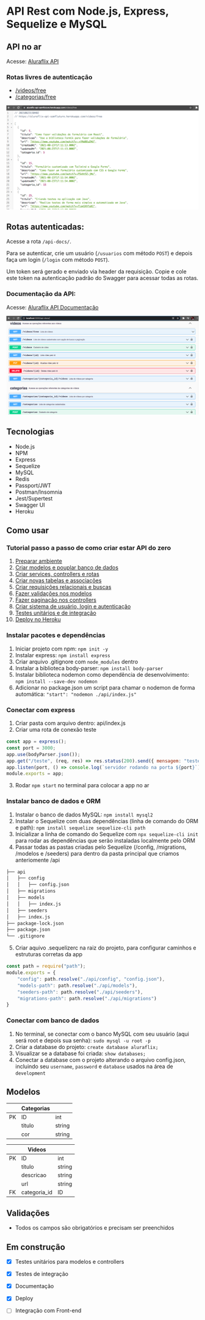 # API Rest com Node.js, Express, Sequelize e MySQL

## API no ar

Acesse: [Aluraflix API](https://aluraflix-api-samfluture.herokuapp.com/)

### Rotas livres de autenticação

- [/videos/free](https://aluraflix-api-samfluture.herokuapp.com/videos/free)
- [/categorias/free](https://aluraflix-api-samfluture.herokuapp.com/categorias/free)

![json](https://github.com/samantafluture/aluraflix-api/blob/main/public/json.png?raw=true)

## Rotas autenticadas:

Acesse a rota `/api-docs/`.

Para se autenticar, crie um usuário (`/usuarios` com método `POST`) e depois faça um login (`/login` com método `POST`).

Um token será gerado e enviado via header da requisição. Copie e cole este token na autenticação padrão do Swagger para acessar todas as rotas.

### Documentação da API:

Acesse: [Aluraflix API Documentação](https://aluraflix-api-samfluture.herokuapp.com/api-docs/)

![swagger](https://github.com/samantafluture/aluraflix-api/blob/main/public/swagger.png?raw=true)

## Tecnologias

- Node.js
- NPM
- Express
- Sequelize
- MySQL 
- Redis
- Passport/JWT
- Postman/Insomnia
- Jest/Supertest
- Swagger UI
- Heroku

## Como usar

### Tutorial passo a passo de como criar estar API do zero

1. [Preparar ambiente](https://github.com/samantafluture/aluraflix-api/blob/main/public/tutorial/01-PrepararAmbiente.md)
2. [Criar modelos e pouplar banco de dados](https://github.com/samantafluture/aluraflix-api/blob/main/public/tutorial/02-CriarModelosPopularBanco.md)
3. [Criar services, controllers e rotas](https://github.com/samantafluture/aluraflix-api/blob/main/public/tutorial/03-CriarServicesControllersRotas.md)
4. [Criar novas tabelas e associações](https://github.com/samantafluture/aluraflix-api/blob/main/public/tutorial/04-CriarNovasTabelasAssociacoes.md)
5. [Criar requisições relacionais e buscas](https://github.com/samantafluture/aluraflix-api/blob/main/public/tutorial/05-CriarRequisicoesRelacionaisBuscas.md)
6. [Fazer validações nos modelos](https://github.com/samantafluture/aluraflix-api/blob/main/public/tutorial/06-FazerValidacoesModelos.md)
7. [Fazer paginação nos controllers](https://github.com/samantafluture/aluraflix-api/blob/main/public/tutorial/07-FazerPaginacaoControllers.md)
8. [Criar sistema de usuário, login e autenticação](https://github.com/samantafluture/aluraflix-api/blob/main/public/tutorial/08-CriarUsuariosLoginAutenticacao.md)
9. [Testes unitários e de integração](https://github.com/samantafluture/aluraflix-api/blob/main/public/tutorial/09-TestesUnitariosIntegracao.md)
10. [Deploy no Heroku](https://github.com/samantafluture/aluraflix-api/blob/main/public/tutorial/10-DeployHeroku.md)

### Instalar pacotes e dependências

1. Iniciar projeto com npm: `npm init -y`
2. Instalar express: `npm install express`
3. Criar arquivo .gitignore com `node_modules` dentro
4. Instalar a biblioteca body-parser: `npm install body-parser`
5. Instalar biblioteca nodemon como dependência de desenvolvimento: `npm install --save-dev nodemon`
6. Adicionar no package.json um script para chamar o nodemon de forma automática: `"start": "nodemon ./api/index.js"`

### Conectar com express

1. Criar pasta com arquivo dentro: api/index.js
2. Criar uma rota de conexão teste

```javascript
const app = express();
const port = 3000;
app.use(bodyParser.json());
app.get("/teste", (req, res) => res.status(200).send({ mensagem: "teste api" }));
app.listen(port, () => console.log(`servidor rodando na porta ${port}`));
module.exports = app;
```
3. Rodar `npm start` no terminal para colocar a app no ar

### Instalar banco de dados e ORM

1. Instalar o banco de dados MySQL: `npm install mysql2`
2. Instalar o Sequelize com duas dependências (linha de comando do ORM e path): `npm install sequelize sequelize-cli path`
3. Inicializar a linha de comando do Sequelize com `npx sequelize-cli init` para rodar as dependências que serão instaladas localmente pelo ORM
4. Passar todas as pastas criadas pelo Sequelize (/config, /migrations, /modelos e /seeders) para dentro da pasta principal que criamos anteriomente /api

```bash
├── api
│   ├── config
│   │   ├── config.json
│   ├── migrations
│   ├── models
│   │   ├── index.js
│   ├── seeders
│   ├── index.js
├── package-lock.json
├── package.json
└── .gitignore
```

5. Criar aquivo .sequelizerc na raiz do projeto, para configurar caminhos e estruturas corretas da app

```javascript
const path = require("path");
module.exports = {
    "config": path.resolve("./api/config", "config.json"),
    "models-path": path.resolve("./api/models"),
    "seeders-path": path.resolve("./api/seeders"),
    "migrations-path": path.resolve("./api/migrations")
}
```

### Conectar com banco de dados

1. No terminal, se conectar com o banco MySQL com seu usuário (aqui será root e depois sua senha): `sudo mysql -u root -p`
2. Criar a database do projeto: `create database aluraflix;`
3. Visualizar se a database foi criada: `show databases;`
4. Conectar a database com o projeto alterando o arquivo config.json, incluindo seu `username`, `password` e `database` usados na área de `development`

## Modelos

|    | Categorias |        |
|----|------------|--------|
| PK | ID         | int    |
|    | titulo     | string |
|    | cor        | string |

|    | Videos       |        |
|----|--------------|--------|
| PK | ID           | int    |
|    | titulo       | string |
|    | descricao    | string |
|    | url          | string |
| FK | categoria_id | ID     |

## Validações

- Todos os campos são obrigatórios e precisam ser preenchidos

## Em construção

- [x] Testes unitários para modelos e controllers
- [x] Testes de integração
- [x] Documentação
- [x] Deploy
- [ ] Integração com Front-end

